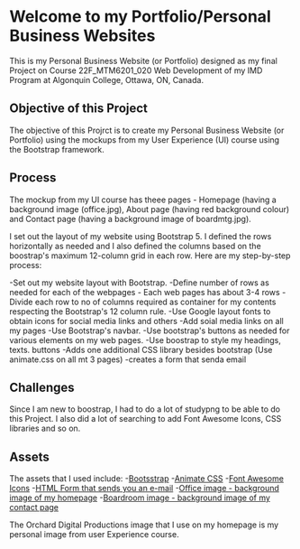 # Welcome to my Portfolio/Personal Business Websites

This is my Personal Business Website (or Portfolio) designed as my final Project on Course 22F_MTM6201_020 Web Development of my IMD Program at Algonquin College, Ottawa, ON, Canada.

## Objective of this Project

The objective of this Projrct is to create my Personal Business Website (or Portfolio) using the mockups from my User Experience (UI) course using the Bootstrap framework. 


## Process
The mockup from my UI course has theee pages - Homepage (having a background image (office.jpg), About page (having  red background colour) and Contact page (having a background image of boardmtg.jpg).

I set out the layout of my website using Bootstrap 5. I defined the rows horizontally as needed and I also defined the columns based on the boostrap's maximum 12-column grid in each row. Here are my step-by-step process:

-Set out my website layout with Bootstrap.
-Define number of rows as needed for each of the webpages - Each web pages has about 3-4 rows
-Divide each row to no of columns required as container for my contents respecting the Bootstrap's 12 column rule.
-Use Google layout fonts to obtain icons for social media links and others
-Add soial media links on all my pages
-Use Bootstrap's navbar.
-Use bootstrap's buttons as needed for various elements on my web pages.
-Use boostrap to style my headings, texts. buttons
-Adds one additional CSS library besides bootstrap (Use animate.css on all mt 3 pages)
-creates a form that senda email

## Challenges
Since I am new to boostrap, I had to do a lot of studypng to be able to do this Project. I also did a lot of searching to add Font Awesome Icons, CSS libraries and so on.


## Assets
The assets that I used include:
-[Bootsstrap](https://getbootstrap.com/)
-[Animate CSS](https://animate.style/)
-[Font Awesome Icons](https://fontawesome.com/)
-[HTML Form that sends you an e-mail](https://blog.getform.io/how-to-create-an-html-form-that-sends-you-an-email/)
-[Office image - background image of my homepage](https://www.google.ca/imghp?hl=en&ogbl)
-[Boardroom image - background image of my contact page](https://www.google.ca/imghp?hl=en&ogbl)

The Orchard Digital Productions image that I use on my homepage is my personal image from user Experience course.




